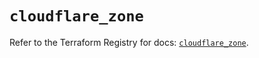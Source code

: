 # `cloudflare_zone`

Refer to the Terraform Registry for docs: [`cloudflare_zone`](https://registry.terraform.io/providers/cloudflare/cloudflare/5.7.1/docs/resources/zone).

